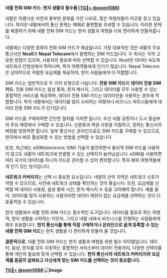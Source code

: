 **네팔 전화 SIM 카드: 현지 생활의 필수품 [[TG💪+ @esim1088](https://t.me/s/esim1088)]**

네팔은 아름다운 자연과 풍부한 문화를 가진 나라로, 많은 여행자들이 이곳을 찾고 있습니다. 하지만 네팔에서의 통신 문제는 때때로 불편함을 초래할 수 있습니다. 이러한 문제를 해결하기 위해 네팔 전화 SIM 카드는 현지 생활과 여행을 더욱 편리하게 만들어줍니다.

네팔에는 다양한 종류의 전화 SIM 카드가 제공됩니다. 가장 대표적인 것은 네팔의 주요 통신사인 **Ncell**과 **Nepal Telecom**에서 발행하는 SIM 카드입니다. 두 회사는 각각 고유한 장점이 있으며, 사용자의 필요에 따라 선택할 수 있습니다. Ncell은 데이터 속도와 네트워크 안정성에서 뛰어나며, 특히 여행객들에게 인기가 많습니다. Nepal Telecom은 상대적으로 저렴한 요금제를 제공하여, 현지 사람들에게 더 적합합니다.

SIM 카드는 일반적으로 두 가지 유형으로 나뉩니다: **전용 SIM 카드**와 **데이터 전용 SIM 카드**. 전용 SIM 카드는 음성 통화, 문자 메시지, 그리고 데이터를 모두 사용할 수 있는 종합적인 서비스를 제공하며, 데이터 전용 SIM 카드는 데이터만을 사용하는 경우에 적합합니다. 특히 네팔에서는 데이터를 많이 소비하는 여행자나 비즈니스 파트너들에게 데이터 전용 SIM 카드가 인기입니다.

SIM 카드를 구매하려면 간단한 절차를 거치면 됩니다. 우선 네팔 공항이나 도시 중심부의 주요 매장에서 구매할 수 있습니다. 신분증과 여권 사본을 지참하고, 원하는 통신사의 매장을 방문하면 됩니다. 일부 통신사는 온라인으로도 SIM 카드를 구매할 수 있으므로, 현지에서 바로 활성화할 수 있는 방법을 선택할 수 있습니다.

또한, 최근에는 eSIM(electronic SIM) 기술이 발전하면서 물리적 SIM 카드를 사용하지 않고도 네팔의 네트워크에 연결할 수 있는 선택지가 늘어났습니다. eSIM을 사용하면 여러 국가의 데이터를 하나의 카드로 관리할 수 있어 편리합니다. 특히 해외 여행객들에게 인기 있는 방식입니다.

**네트워크 커버리지**는 선택 시 중요한 요소입니다. 네팔의 산악 지역은 네트워크 신호가 약할 수 있으므로, 사전에 네트워크 상태를 확인하는 것이 좋습니다. 또한, 요금제를 선택할 때 데이터 사용량, 음성 통화 시간, 문자 메시지 수 등을 고려해야 합니다. 예를 들어, 데이터를 많이 사용하는 사람이라면 데이터 제한이 없는 요금제를 선택하는 것이 더 효율적일 수 있습니다.

현지 생활에서 네팔 전화 SIM 카드는 필수적인 도구입니다. 데이터를 필요로 하는 여행객, 현지 생활을 시작하는 이민자, 그리고 네팔 내에서 비즈니스를 진행하는 사람들에게 매우 유용합니다. **현지 통신사를 통해 직접 구매하거나 온라인으로 쉽게 등록할 수 있는 네팔 전화 SIM 카드**는 현지 생활을 더 편리하게 만들어 줄 것입니다.

**결론적으로**, 네팔 전화 SIM 카드는 현지 생활과 여행을 위한 필수 아이템입니다. 데이터, 음성, 문자를 모두 지원하는 종합적인 서비스부터 데이터 전용까지, 다양한 선택지를 통해 개인의 필요에 맞게 선택할 수 있습니다. **현지 통신사의 네트워크 커버리지와 요금제를 꼼꼼히 살펴보고 자신에게 맞는 SIM 카드를 선택하는 것이 중요합니다.**

**[TG💪+ @esim1088](https://t.me/s/esim1088) ![Image](https://i.postimg.cc/Y0z9fWf4/image.png)**